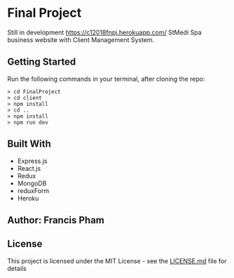 # Final Project
Still in development
https://c12018fnpj.herokuapp.com/
StMedi Spa business website with Client Management System.

## Getting Started

Run the following commands in your terminal, after cloning the repo:

```
> cd FinalProject
> cd client
> npm install
> cd ..
> npm install
> npm run dev  
```

## Built With

* Express.js
* React.js
* Redux
* MongoDB
* reduxForm
* Heroku 
## Author: Francis Pham

## License

This project is licensed under the MIT License - see the [LICENSE.md](LICENSE.md) file for details
